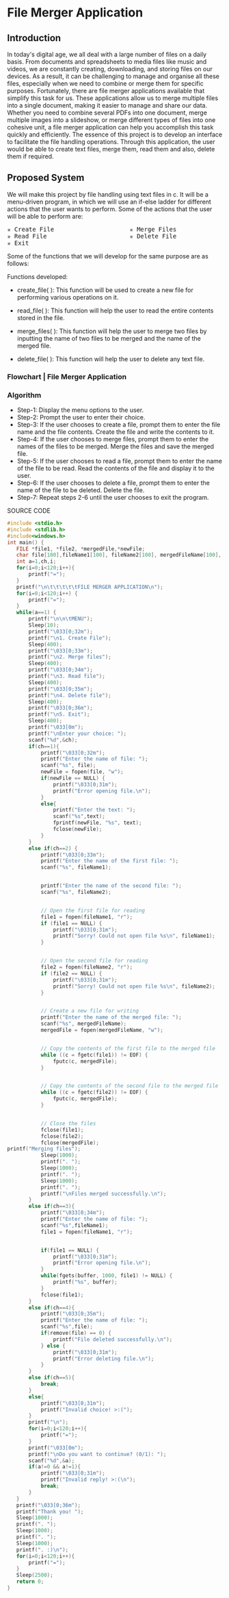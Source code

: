 # File Merger Application

## Introduction

In today's digital age, we all deal with a large number of files on a daily basis. From documents and spreadsheets to media files like music and videos, we are constantly creating, downloading, and storing files on our devices. As a result, it can be challenging to manage and organise all these files, especially when we need to combine or merge them for specific purposes.
Fortunately, there are file merger applications available that simplify this task for us. These applications allow us to merge multiple files into a single document, making it easier to manage and share our data. Whether you need to combine several PDFs into one document, merge multiple images into a slideshow, or merge different types of files into one cohesive unit, a file merger application can help you accomplish this task quickly and efficiently. 
The essence of this project is to develop an interface to facilitate the file handling operations. Through this application, the user would be able to create text files, merge them, read them and also, delete them if required.

## Proposed System

We will make this project by file handling using text files in c. It will be a menu-driven program, in which we will use an if-else ladder for different actions that the user wants to perform. Some of the actions that the user will be able to perform are:
<pre>
✯ Create File                     ✯ Merge Files
✯ Read File                       ✯ Delete File  
✯ Exit
</pre>
Some of the functions that we will develop for the same purpose are as follows:

Functions developed:
- create_file( ): This function will be used to create a new file for performing various operations on it.

- read_file( ): This function will help the user to read the entire contents stored in the file.

- merge_files( ): This function will help the user to merge two files by inputting the name of two files to be merged and the name of the merged file.

- delete_file( ): This function will help the user to delete any text file.


### Flowchart | File Merger Application

### Algorithm

* Step-1: Display the menu options to the user.
* Step-2: Prompt the user to enter their choice.
* Step-3: If the user chooses to create a file, prompt them to enter the file name and the file contents. Create the file and write the contents to it.
* Step-4: If the user chooses to merge files, prompt them to enter the names of the files to be merged. Merge the files and save the merged file.
* Step-5: If the user chooses to read a file, prompt them to enter the name of the file to be read. Read the contents of the file and display it to the user.
* Step-6: If the user chooses to delete a file, prompt them to enter the name of the file to be deleted. Delete the file.
* Step-7: Repeat steps 2-6 until the user chooses to exit the program.

SOURCE CODE
```c
#include <stdio.h>
#include <stdlib.h>
#include<windows.h>
int main() {
   FILE *file1, *file2, *mergedFile,*newFile;
   char file[100],fileName1[100], fileName2[100], mergedFileName[100], c,text[100],buffer[1000];
   int a=1,ch,i;
   for(i=0;i<120;i++){
       printf("=");
   }
   printf("\n\t\t\t\t\tFILE MERGER APPLICATION\n");
   for(i=0;i<120;i++) {
       printf("=");
   }
   while(a==1) {
       printf("\n\n\tMENU");
       Sleep(10);
       printf("\033[0;32m");
       printf("\n1. Create File");
       Sleep(400);
       printf("\033[0;33m");
       printf("\n2. Merge files");
       Sleep(400);
       printf("\033[0;34m");
       printf("\n3. Read file");
       Sleep(400);
       printf("\033[0;35m");
       printf("\n4. Delete file");
       Sleep(400);
       printf("\033[0;36m");
       printf("\n5. Exit");
       Sleep(400);
       printf("\033[0m");
       printf("\nEnter your choice: ");
       scanf("%d",&ch);
       if(ch==1){
           printf("\033[0;32m");
           printf("Enter the name of file: ");
           scanf("%s", file);
           newFile = fopen(file, "w");
           if(newFile == NULL) {
               printf("\033[0;31m");
               printf("Error opening file.\n");
           }
           else{
               printf("Enter the text: ");
               scanf("%s",text);
               fprintf(newFile, "%s", text);
               fclose(newFile);
           }
       }
       else if(ch==2) {
           printf("\033[0;33m");
           printf("Enter the name of the first file: ");
           scanf("%s", fileName1);


           printf("Enter the name of the second file: ");
           scanf("%s", fileName2);


           // Open the first file for reading
           file1 = fopen(fileName1, "r");
           if (file1 == NULL) {
               printf("\033[0;31m");
               printf("Sorry! Could not open file %s\n", fileName1);
           }


           // Open the second file for reading
           file2 = fopen(fileName2, "r");
           if (file2 == NULL) {
               printf("\033[0;31m");
               printf("Sorry! Could not open file %s\n", fileName2);
           }


           // Create a new file for writing
           printf("Enter the name of the merged file: ");
           scanf("%s", mergedFileName);
           mergedFile = fopen(mergedFileName, "w");


           // Copy the contents of the first file to the merged file
           while ((c = fgetc(file1)) != EOF) {
               fputc(c, mergedFile);
           }


           // Copy the contents of the second file to the merged file
           while ((c = fgetc(file2)) != EOF) {
               fputc(c, mergedFile);
           }


           // Close the files
           fclose(file1);
           fclose(file2);
           fclose(mergedFile);
printf("Merging files");
           Sleep(1000);
           printf(". ");
           Sleep(1000);
           printf(". ");
           Sleep(1000);
           printf(". ");
           printf("\nFiles merged successfully.\n");
       }
       else if(ch==3){
           printf("\033[0;34m");
           printf("Enter the name of file: ");
           scanf("%s",fileName1);
           file1 = fopen(fileName1, "r");


           if(file1 == NULL) {
               printf("\033[0;31m");
               printf("Error opening file.\n");
           }
           while(fgets(buffer, 1000, file1) != NULL) {
               printf("%s", buffer);
           }
           fclose(file1);
       }
       else if(ch==4){
           printf("\033[0;35m");
           printf("Enter the name of file: ");
           scanf("%s",file);
           if(remove(file) == 0) {
               printf("File deleted successfully.\n");
           } else {
               printf("\033[0;31m");
               printf("Error deleting file.\n");
           }
       }
       else if(ch==5){
           break;
       }
       else{
           printf("\033[0;31m");
           printf("Invalid choice! >:(");
       }
       printf("\n");
       for(i=0;i<120;i++){
           printf("=");
       }
       printf("\033[0m");
       printf("\nDo you want to continue? (0/1): ");
       scanf("%d",&a);
       if(a!=0 && a!=1){
           printf("\033[0;31m");
           printf("Invalid reply! >:(\n");
           break;
       }
   }
   printf("\033[0;36m");
   printf("Thank you! ");
   Sleep(1000);
   printf(". ");
   Sleep(1000);
   printf(". ");
   Sleep(1000);
   printf(". :)\n");
   for(i=0;i<120;i++){
       printf("=");
   }
   Sleep(2500);
   return 0;
}
```
